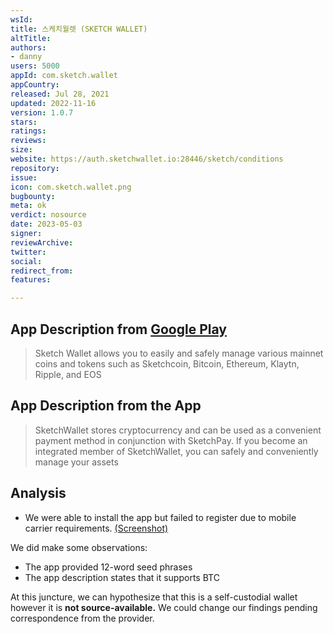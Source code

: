 ```yaml
---
wsId: 
title: 스케치월렛 (SKETCH WALLET)
altTitle: 
authors:
- danny 
users: 5000
appId: com.sketch.wallet
appCountry: 
released: Jul 28, 2021
updated: 2022-11-16
version: 1.0.7
stars: 
ratings: 
reviews: 
size: 
website: https://auth.sketchwallet.io:28446/sketch/conditions
repository: 
issue: 
icon: com.sketch.wallet.png
bugbounty: 
meta: ok
verdict: nosource
date: 2023-05-03
signer: 
reviewArchive: 
twitter: 
social: 
redirect_from: 
features: 

---
```


## App Description from [Google Play](https://play.google.com/store/apps/details?id=com.sketch.wallet) 

> Sketch Wallet allows you to easily and safely manage various mainnet coins and tokens such as Sketchcoin, Bitcoin, Ethereum, Klaytn, Ripple, and EOS

## App Description from the App 

> SketchWallet stores cryptocurrency and can be used as a convenient payment method in conjunction with SketchPay. If you become an integrated member of SketchWallet, you can safely and conveniently manage your assets 

## Analysis 

- We were able to install the app but failed to register due to mobile carrier requirements. [(Screenshot)](https://twitter.com/BitcoinWalletz/status/1653650176173809665)

We did make some observations:
- The app provided 12-word seed phrases 
- The app description states that it supports BTC

At this juncture, we can hypothesize that this is a self-custodial wallet however it is **not source-available.** We could change our findings pending correspondence from the provider.


